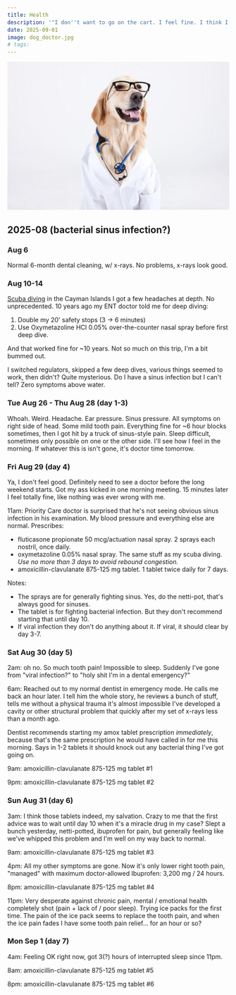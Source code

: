 ```yaml
---
title: Health
description: '"I don''t want to go on the cart. I feel fine. I think I''ll go for a walk. I feel happy!"'
date: 2025-09-01
image: dog_doctor.jpg
# tags:
---
```


<img src="./dog_doctor.jpg" alt="Dog doctor"/>

## 2025-08 (bacterial sinus infection?)

### Aug 6

Normal 6-month dental cleaning, w/ x-rays. No problems, x-rays look good.

### Aug 10-14

[Scuba diving](../scuba/) in the Cayman Islands I got a few headaches at depth. 
No unprecedented. 10 years ago my ENT doctor told me for deep diving:

1. Double my 20' safety stops (3 -> 6 minutes)
2. Use Oxymetazoline HCI 0.05% over-the-counter nasal spray before first deep dive.

And that worked fine for ~10 years. Not so much on this trip, I'm a bit bummed out.

I switched regulators, skipped a few deep dives, various things seemed to work, then didn't?
Quite mysterious. Do I have a sinus infection but I can't tell?
Zero symptoms above water.

### Tue Aug 26 - Thu Aug 28 (day 1-3)

Whoah. Weird. Headache. Ear pressure. Sinus pressure.
All symptoms on right side of head.
Some mild tooth pain.
Everything fine for ~6 hour blocks sometimes, then I got hit by a truck of sinus-style pain.
Sleep difficult, sometimes only possible on one or the other side.
I'll see how I feel in the morning. If whatever this is isn't gone, it's doctor time
tomorrow.

### Fri Aug 29 (day 4)

Ya, I don't feel good. Definitely need to see a doctor before the long weekend starts.
Got my ass kicked in one morning meeting. 15 minutes later I feel totally fine, like nothing
was ever wrong with me.

11am: Priority Care doctor is surprised that he's not seeing obvious sinus infection in his examination. My blood pressure and everything else are normal. Prescribes:
* fluticasone propionate 50 mcg/actuation nasal spray. 2 sprays each nostril, once daily.
* oxymetazoline 0.05% nasal spray. The same stuff as my scuba diving.
  _Use no more than 3 days to avoid rebound congestion._
* amoxicillin-clavulanate 875-125 mg tablet. 1 tablet twice daily for 7 days.

Notes:

* The sprays are for generally fighting sinus. Yes, do the netti-pot, that's always
  good for sinuses.
* The tablet is for fighting bacterial infection. But they don't recommend starting
  that until day 10.
* If viral infection they don't do anything about it. If viral, it should clear by day 3-7.

### Sat Aug 30 (day 5)

2am: oh no. So much tooth pain! Impossible to sleep. Suddenly I've gone from "viral infection?"
to "holy shit I'm in a dental emergency?"

6am: Reached out to my normal dentist in emergency mode. He calls me back an hour
later. I tell him the whole story, he reviews a bunch of stuff, tells me without a
physical trauma it's almost impossible I've developed a cavity or other structural
problem that quickly after my set of x-rays less than a month ago.

Dentist recommends starting my amox tablet prescription *immediately*, because that's
the same prescription he would have called in for me this morning.
Says in 1-2 tablets it should knock out any bacterial thing I've got going on.

9am: amoxicillin-clavulanate 875-125 mg tablet #1

9pm: amoxicillin-clavulanate 875-125 mg tablet #2

### Sun Aug 31 (day 6)

3am: I think those tablets indeed, my salvation. Crazy to me
that the first advice was to wait until day 10 when it's a miracle drug in my case?
Slept a bunch yesterday, netti-potted, ibuprofen for pain, but generally feeling like
we've whipped this problem and I'm well on my way back to normal.

9am: amoxicillin-clavulanate 875-125 mg tablet #3

4pm: All my other symptoms are gone. Now it's only lower right tooth pain,
"managed" with maximum doctor-allowed Ibuprofen: 3,200 mg / 24 hours.

8pm: amoxicillin-clavulanate 875-125 mg tablet #4

11pm: Very desperate against chronic pain, mental / emotional health completely
shot (pain + lack of / poor sleep).
Trying ice packs for the first time. The pain of the ice pack seems to replace
the tooth pain, and when the ice pain fades I have some tooth pain relief...
for an hour or so?

### Mon Sep 1 (day 7)

4am: Feeling OK right now, got 3(?) hours of interrupted sleep since 11pm.

8am: amoxicillin-clavulanate 875-125 mg tablet #5

8pm: amoxicillin-clavulanate 875-125 mg tablet #6
